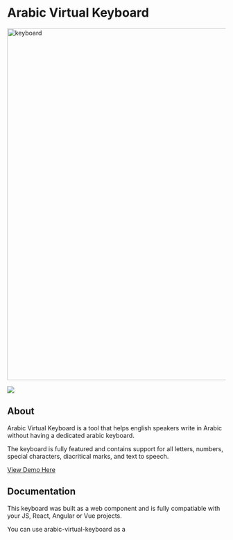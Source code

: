# Arabic Virtual Keyboard
<img width="811" alt="keyboard" src="https://github.com/selmetwa/arabic-virtual-keyboard/assets/46908343/d7a6f2a9-018f-4930-93a5-18ed0b4b87eb">

[![](https://data.jsdelivr.com/v1/package/npm/arabic-virtual-keyboard/badge)](https://www.jsdelivr.com/package/npm/arabic-virtual-keyboard)

## About
Arabic Virtual Keyboard is a tool that helps english speakers write in Arabic without having a dedicated arabic keyboard.

The keyboard is fully featured and contains support for all letters, numbers, special characters, diacritical marks, and text to speech.

[View Demo Here](https://selmetwa.github.io/arabic-virtual-keyboard-demo/)

## Documentation

This keyboard was built as a web component and is fully compatiable with your JS, React, Angular or Vue projects.

You can use arabic-virtual-keyboard as a <script> tag from a CDN, or install it from npm.

## Installation Via NPM
```
npm i arabic-virtual-keyboard
```

## Installation Via CDN

```
<script type="module" src="https://cdn.jsdelivr.net/npm/arabic-virtual-keyboard/+esm"></script>
```

## Usage

```
<div>
  <arabic-keyboard></arabic-keyboard>
</div>
```

## Usage in React
This requires use of the @lit/react package
```
npm install @lit/react

import React from 'react';

import { ArabicKeyboard as ArabicKeyboardWC } from 'arabic-virtual-keyboard'
import {createComponent} from '@lit/react';

const ArabicKeyboard = createComponent({
  tagName: 'arabic-keyboard',
  elementClass: ArabicKeyboardWC,
  react: React,
});

function App() {
  return (
    <div>
      <ArabicKeyboard showEnglishValue="true" showShiftedValue="true"></ArabicKeyboard>
    </div>
  )
}

export default App
```

## Attributes

`showEnglishValue` -> show transliterated english key
`showShiftedValue` -> show shifted value of key

| Attribute        | Default |
| ---------------- | :-----: |
| showEnglishValue |  false  |
| showShiftedValue |  false  |

## Usage With Attributes
```
<div>
  <arabic-keyboard showEnglishValue="true" showShiftedValue="true">
  </arabic-keyboard>
</div>
```
## Styling
Restyle the keyboard by utilizing css custom properties

| Property                         | Default             |
| -------------------------------- | ------------------- |
| --keyboard-row-gap               | 4px                 |
| --font-size                      | 18px                |
| --max-keyboard-width             | 800px               |
| --row-height                     | 50px                |
| --border-radius                  | 4px                 |
| --button-background-color        | #ececec             |
| --border                         | 1px solid #999999   |
| --button-active-background-color | #d6d6d6             |
| --button-active-border           | 1px solid #8f8f8f   |
| --button-padding                 | 4px                 |
| --button-color                   | #000000             |
| --button-shifted-color           | #ff0000             |
| --button-eng-color               | #0000ff             |
| --button-hover-background-color  | #e0e0e0             |
| --textarea-background-color      | #ffffff             |
| --font-family                    | "Arial", sans-serif |
